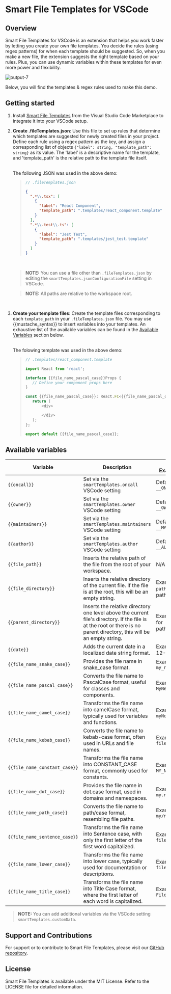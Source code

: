 # Smart File Templates for VSCode

## Overview

Smart File Templates for VSCode is an extension that helps you work faster by letting you create your own file templates. You decide the rules (using regex patterns) for when each template should be suggested. So, when you make a new file, the extension suggests the right template based on your rules. Plus, you can use dynamic variables within these templates for even more power and flexibility.

![output-7](https://github.com/tnesbitt210/smart-file-templates/assets/10647853/4912072f-82e8-4449-b8de-0cf605aa6a33)

Below, you will find the templates & regex rules used to make this demo.

## Getting started

1.  Install [Smart File Templates](https://marketplace.visualstudio.com/items?itemName=TrevorNesbitt.smart-file-templates) from the Visual Studio Code Marketplace to integrate it into your VSCode setup.
    <br>

2.  **Create .fileTemplates.json**: Use this file to set up rules that determine which templates are suggested for newly created files in your project. Define each rule using a regex pattern as the key, and assign a corresponding list of objects `{"label": string, "template_path": string}` as its value. The 'label' is a descriptive name for the template, and 'template_path' is the relative path to the template file itself.

    <br>
    The following JSON was used in the above demo:

    > ```js
    > // .fileTemplates.json
    > ```
    >
    > ```json
    > {
    >   ".*\\.tsx": [
    >     {
    >       "label": "React Component",
    >       "template_path": ".templates/react_component.template"
    >     }
    >   ],
    >   ".*\\.test\\.ts": [
    >     {
    >       "label": "Jest Test",
    >       "template_path": ".templates/jest_test.template"
    >     }
    >   ]
    > }
    > ```

    <br>

    > **NOTE:** You can use a file other than `.fileTemplates.json` by editing the `smartTemplates.jsonConfigurationFile` setting in VSCode.

    > **NOTE:** All paths are relative to the workspace root.

    <br>

3.  **Create your template files**: Create the template files corresponding to each `template_path` in your `.fileTemplates.json` file. You may use {{mustache_syntax}} to insert variables into your templates. An exhaustive list of the available variables can be found in the [Available Variables](#available-variables) section below.

    <br>
    The folowing template was used in the above demo:

    > ```js
    > // .templates/react_component.template
    >
    > import React from 'react';
    >
    > interface {{file_name_pascal_case}}Props {
    >    // Define your component props here
    > }
    >
    > const {{file_name_pascal_case}}: React.FC<{{file_name_pascal_case}}Props> = (props) => {
    >    return (
    >        <div>
    >
    >        </div>
    >    );
    > };
    >
    > export default {{file_name_pascal_case}};
    > ```

## Available variables

| Variable                      | Description                                                                                                                                                            | Default / Example Value                       |
| ----------------------------- | ---------------------------------------------------------------------------------------------------------------------------------------------------------------------- | --------------------------------------------- |
| `{{oncall}}`                  | Set via the `smartTemplates.oncall` VSCode setting                                                                                                                     | Default: `__ONCALL__`                         |
| `{{owner}}`                   | Set via the `smartTemplates.owner` VSCode setting                                                                                                                      | Default: `__OWNER__`                          |
| `{{maintainers}}`             | Set via the `smartTemplates.maintainers` VSCode setting                                                                                                                | Default: `__MAINTAINERS__`                    |
| `{{author}}`                  | Set via the `smartTemplates.author` VSCode setting                                                                                                                     | Default: `__AUTHOR__`                         |
| `{{file_path}}`               | Inserts the relative path of the file from the root of your workspace.                                                                                                 | N/A                                           |
| `{{file_directory}}`          | Inserts the relative directory of the current file. If the file is at the root, this will be an empty string.                                                          | Example: `path/to/my` for path/to/my/file.txt |
| `{{parent_directory}}`        | Inserts the relative directory one level above the current file's directory. If the file is at the root or there is no parent directory, this will be an empty string. | Example: `path/to` for path/to/my/file.txt    |
| `{{date}}`                    | Adds the current date in a localized date string format.                                                                                                               | Example: 2023-12-21                           |
| `{{file_name_snake_case}}`    | Provides the file name in snake_case format.                                                                                                                           | Example: `my_new_file`                        |
| `{{file_name_pascal_case}}`   | Converts the file name to PascalCase format, useful for classes and components.                                                                                        | Example: `MyNewFile`                          |
| `{{file_name_camel_case}}`    | Transforms the file name into camelCase format, typically used for variables and functions.                                                                            | Example: `myNewFile`                          |
| `{{file_name_kebab_case}}`    | Converts the file name to kebab-case format, often used in URLs and file names.                                                                                        | Example: `my-new-file`                        |
| `{{file_name_constant_case}}` | Transforms the file name into CONSTANT_CASE format, commonly used for constants.                                                                                       | Example: `MY_NEW_FILE`                        |
| `{{file_name_dot_case}}`      | Provides the file name in dot.case format, used in domains and namespaces.                                                                                             | Example: `my.new.file`                        |
| `{{file_name_path_case}}`     | Converts the file name to path/case format, resembling file paths.                                                                                                     | Example: `my/new/file`                        |
| `{{file_name_sentence_case}}` | Transforms the file name into Sentence case, with only the first letter of the first word capitalized.                                                                 | Example: `My new file`                        |
| `{{file_name_lower_case}}`    | Transforms the file name into lower case, typically used for documentation or descriptions.                                                                            | Example: `my new file`                        |
| `{{file_name_title_case}}`    | Transforms the file name into Title Case format, where the first letter of each word is capitalized.                                                                   | Example: `My New File`                        |

> **NOTE:** You can add additional variables via the VSCode setting `smartTemplates.customData`.

## Support and Contributions

For support or to contribute to Smart File Templates, please visit our [GitHub repository](https://github.com/tnesbitt210/smart-file-templates).

## License

Smart File Templates is available under the MIT License. Refer to the LICENSE file for detailed information.
